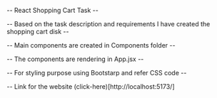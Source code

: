-- React Shopping Cart Task --

-- Based on the task description and requirements I have created the shopping cart disk --

-- Main components are created in Components folder --

-- The components are rendering in App.jsx --

-- For styling purpose using Bootstarp and refer CSS code --

-- Link for the website (click-here)[http://localhost:5173/]